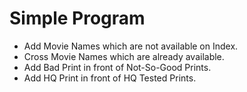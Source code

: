 # Simple Program

* Add Movie Names which are not available on Index.
* Cross Movie Names which are already available.
* Add Bad Print in front of Not-So-Good Prints.
* Add HQ Print in front of HQ Tested Prints.
